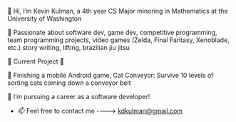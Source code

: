 👋 Hi, I’m Kevin Kulman, a 4th year CS Major minoring in Mathematics at the University of Washington

👀 Passionate about software dev, game dev, competitive programming, team programming projects, video games (Zelda, Final Fantasy, Xenoblade, etc.) story writing, lifting, brazilian jiu jitsu

🌱 Current Project 🌱

   🌱 Finishing a mobile Android game, Cat Conveyor: Survive 10 levels of sorting cats coming down a conveyor belt 

💞️ I’m pursuing a career as a software developer!

- 📫 Feel free to contact me ----> kdkulman@gmail.com 

<!---
kdkulman/kdkulman is a ✨ special ✨ repository because its `README.md` (this file) appears on your GitHub profile.
You can click the Preview link to take a look at your changes.
--->
